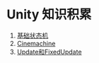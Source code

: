 # Unity 知识积累
1. [基础状态机](基础状态机.md)
2. [Cinemachine](Cinemachine.md)
3. [Update和FixedUpdate](Update和FixedUpdate.md)
